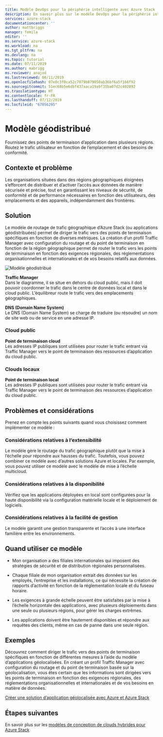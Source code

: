 ```yaml
---
title: Modèle DevOps pour la périphérie intelligente avec Azure Stack | Microsoft Docs
description: En savoir plus sur le modèle DevOps pour la périphérie intelligente avec Azure Stack.
services: azure-stack
documentationcenter: ''
author: mattbriggs
manager: femila
editor: ''
ms.service: azure-stack
ms.workload: na
ms.tgt_pltfrm: na
ms.devlang: na
ms.topic: tutorial
ms.date: 07/11/2019
ms.author: mabrigg
ms.reviewer: anajod
ms.lastreviewed: 06/11/2019
ms.openlocfilehash: 07e0c3f0ca52c7079b879050ab36bf6a5f166f92
ms.sourcegitcommit: 51ec68b5e6dbf437aaca19a9f35ba07d2c402892
ms.translationtype: HT
ms.contentlocale: fr-FR
ms.lasthandoff: 07/12/2019
ms.locfileid: "67856295"
---
```

# <a name="geo-distributed-pattern"></a>Modèle géodistribué

Fournissez des points de terminaison d’application dans plusieurs régions. Routez le trafic utilisateur en fonction de l’emplacement et des besoins de conformité.

## <a name="context-and-problem"></a>Contexte et problème

Les organisations situées dans des régions géographiques éloignées s’efforcent de distribuer et d’activer l’accès aux données de manière sécurisée et précise, tout en garantissant les niveaux de sécurité, de conformité et de performance nécessaires en fonction des utilisateurs, des emplacements et des appareils, indépendamment des frontières.

## <a name="solution"></a>Solution

Le modèle de routage de trafic géographique d’Azure Stack (ou applications géodistribuées) permet de diriger le trafic vers des points de terminaison spécifiques en fonction de diverses métriques. La création d’un profil Traffic Manager avec configuration du routage et du point de terminaison en fonction de la région géographique permet de router le trafic vers les points de terminaison en fonction des exigences régionales, des réglementations organisationnelles et internationales et de vos besoins relatifs aux données.

![Modèle géodistribué](media/azure-stack-edge-pattern-geo-distribution/geo-distribution.png)

**Traffic Manager**  
Dans le diagramme, il se situe en dehors du cloud public, mais il doit pouvoir coordonner le trafic dans le centre de données local et dans le cloud public. L’équilibreur route le trafic vers des emplacements géographiques.

**DNS (Domain Name System)**  
Le DNS (Domain Name System) se charge de traduire (ou résoudre) un nom de site web ou de service en une adresse IP.

### <a name="public-cloud"></a>Cloud public

**Point de terminaison cloud**  
Les adresses IP publiques sont utilisées pour router le trafic entrant via Traffic Manager vers le point de terminaison des ressources d’application du cloud public.  

### <a name="local-clouds"></a>Clouds locaux

**Point de terminaison local**  
Les adresses IP publiques sont utilisées pour router le trafic entrant via Traffic Manager vers le point de terminaison des ressources d’application du cloud public.

## <a name="issues-and-considerations"></a>Problèmes et considérations

Prenez en compte les points suivants quand vous choisissez comment implémenter ce modèle :

### <a name="scalability-considerations"></a>Considérations relatives à l’extensibilité

Le modèle gère le routage du trafic géographique plutôt que la mise à l’échelle pour répondre aux hausses du trafic. Toutefois, vous pouvez combiner ce modèle avec d’autres solutions Azure et locales. Par exemple, vous pouvez utiliser ce modèle avec le modèle de mise à l’échelle multicloud.

### <a name="availability-considerations"></a>Considérations relatives à la disponibilité

Vérifiez que les applications déployées en local sont configurées pour la haute disponibilité via la configuration matérielle locale et le déploiement de logiciels.

### <a name="manageability-considerations"></a>Considérations relatives à la facilité de gestion

Le modèle garantit une gestion transparente et l’accès à une interface familière entre les environnements.

## <a name="when-to-use-this-pattern"></a>Quand utiliser ce modèle

-   Mon organisation a des filiales internationales qui imposent des stratégies de sécurité et de distribution régionales personnalisées.

-   Chaque filiale de mon organisation extrait des données sur les employés, l’entreprise et les installations, ce qui nécessite la création de rapports d’activité en fonction de la réglementation locale et du fuseau horaire.

-   Les exigences à grande échelle peuvent être satisfaites par la mise à l’échelle horizontale des applications, avec plusieurs déploiements dans une seule ou plusieurs régions, pour gérer les charges extrêmes.

-   Les applications doivent être hautement disponibles et répondre aux requêtes des clients, même en cas de panne dans une seule région.

## <a name="example"></a>Exemples

Découvrez comment diriger le trafic vers des points de terminaison spécifiques en fonction de différentes mesures à l’aide du modèle d’applications géolocalisées. En créant un profil Traffic Manager avec configuration du routage et du point de terminaison basée sur la géolocalisation, vous êtes certain que les informations sont dirigées vers les points de terminaison en fonction des exigences régionales, des réglementations organisationnelles et internationales et de vos besoins en matière de données.

[Créer une solution d’application géolocalisée avec Azure et Azure Stack](https://docs.microsoft.com/azure/azure-stack/user/azure-stack-solution-geo-distributed)

## <a name="next-steps"></a>Étapes suivantes

En savoir plus sur les [modèles de conception de clouds hybrides pour Azure Stack](azure-stack-edge-pattern-overview.md)
